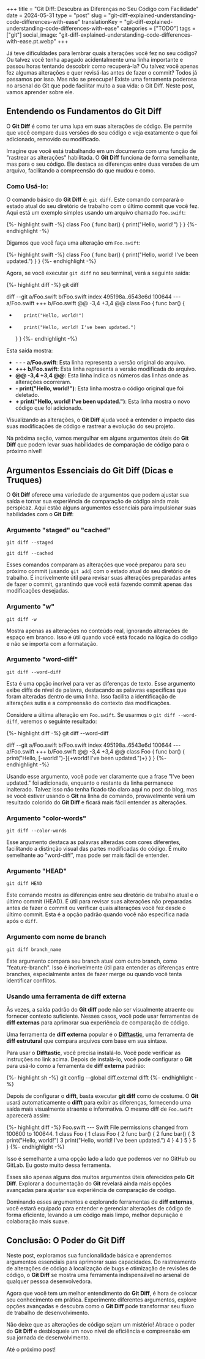 +++
title = "Git Diff: Descubra as Diferenças no Seu Código com Facilidade"
date = 2024-05-31
type = "post"
slug = "git-diff-explained-understanding-code-differences-with-ease"
translationKey = "git-diff-explained-understanding-code-differences-with-ease"
categories = ["TODO"]
tags = ["git"]
social_image: "git-diff-explained-understanding-code-differences-with-ease.pt.webp"
+++

Já teve dificuldades para lembrar quais alterações você fez no seu código? Ou talvez você tenha apagado acidentalmente uma linha importante e passou horas tentando descobrir como recuperá-la? Ou talvez você apenas fez algumas alterações e quer revisá-las antes de fazer o commit? Todos já passamos por isso. Mas não se preocupe! Existe uma ferramenta poderosa no arsenal do Git que pode facilitar muito a sua vida: o Git Diff. Neste post, vamos aprender sobre ele.

## Entendendo os Fundamentos do Git Diff

O **Git Diff** é como ter uma lupa em suas alterações de código. Ele permite que você compare duas versões do seu código e veja exatamente o que foi adicionado, removido ou modificado.

Imagine que você está trabalhando em um documento com uma função de "rastrear as alterações" habilitada. O **Git Diff** funciona de forma semelhante, mas para o seu código. Ele destaca as diferenças entre duas versões de um arquivo, facilitando a compreensão do que mudou e como.

### Como Usá-lo:

O comando básico do **Git Diff** é: `git diff`. Este comando comparará o estado atual do seu diretório de trabalho com o último commit que você fez. Aqui está um exemplo simples usando um arquivo chamado `Foo.swift`:

{%- highlight swift -%}
class Foo {
    func bar() {
        print("Hello, world!")
    }
}
{%- endhighlight -%}

Digamos que você faça uma alteração em `Foo.swift`:

{%- highlight swift -%}
class Foo {
    func bar() {
        print("Hello, world! I've been updated.")
    }
}
{%- endhighlight -%}

Agora, se você executar `git diff` no seu terminal, verá a seguinte saída:

{%- highlight diff -%}
git diff

diff --git a/Foo.swift b/Foo.swift
index 495198a..6543e6d 100644
--- a/Foo.swift
+++ b/Foo.swift
@@ -3,4 +3,4 @@
 class Foo {
     func bar() {
-        print("Hello, world!")
+        print("Hello, world! I've been updated.")
     }
 }
{%- endhighlight -%}

Esta saída mostra:

- **- - - a/Foo.swift**: Esta linha representa a versão original do arquivo.
- **+++ b/Foo.swift**: Esta linha representa a versão modificada do arquivo.
- **@@ -3,4 +3,4 @@**: Esta linha indica os números das linhas onde as alterações ocorreram.
- **- print("Hello, world!")**: Esta linha mostra o código original que foi deletado.
- **+ print("Hello, world! I've been updated.")**: Esta linha mostra o novo código que foi adicionado.

Visualizando as alterações, o **Git Diff** ajuda você a entender o impacto das suas modificações de código e rastrear a evolução do seu projeto.

Na próxima seção, vamos mergulhar em alguns argumentos úteis do **Git Diff** que podem levar suas habilidades de comparação de código para o próximo nível!

## Argumentos Essenciais do Git Diff (Dicas e Truques)

O **Git Diff** oferece uma variedade de argumentos que podem ajustar sua saída e tornar sua experiência de comparação de código ainda mais perspicaz. Aqui estão alguns argumentos essenciais para impulsionar suas habilidades com o **Git Diff**:

### Argumento "staged" ou "cached"

`git diff --staged`

`git diff --cached`

Esses comandos comparam as alterações que você preparou para seu próximo commit (usando `git add`) com o estado atual do seu diretório de trabalho. É incrivelmente útil para revisar suas alterações preparadas antes de fazer o commit, garantindo que você está fazendo commit apenas das modificações desejadas.

### Argumento "w"

`git diff -w`

Mostra apenas as alterações no conteúdo real, ignorando alterações de espaço em branco. Isso é útil quando você está focado na lógica do código e não se importa com a formatação.

### Argumento "word-diff"

`git diff --word-diff`

Esta é uma opção incrível para ver as diferenças de texto. Esse argumento exibe diffs de nível de palavra, destacando as palavras específicas que foram alteradas dentro de uma linha. Isso facilita a identificação de alterações sutis e a compreensão do contexto das modificações.

Considere a última alteração em `Foo.swift`. Se usarmos o `git diff --word-diff`, veremos o seguinte resultado:

{%- highlight diff -%}
git diff --word-diff

diff --git a/Foo.swift b/Foo.swift
index 495198a..6543e6d 100644
--- a/Foo.swift
+++ b/Foo.swift
@@ -3,4 +3,4 @@
 class Foo {
     func bar() {
         print("Hello, [-world!")-]{+world! I've been updated.")+}
     }
 }
{%- endhighlight -%}

Usando esse argumento, você pode ver claramente que a frase "I've been updated." foi adicionada, enquanto o restante da linha permanece inalterado. Talvez isso não tenha ficado tão claro aqui no post do blog, mas se você estiver usando o **Git** na linha de comando, provavelmente verá um resultado colorido do **Git Diff** e ficará mais fácil entender as alterações.

### Argumento "color-words"

`git diff --color-words`

Esse argumento destaca as palavras alteradas com cores diferentes, facilitando a distinção visual das partes modificadas do código. É muito semelhante ao "word-diff", mas pode ser mais fácil de entender.

### Argumento "HEAD"

`git diff HEAD`

Este comando mostra as diferenças entre seu diretório de trabalho atual e o último commit (HEAD). É útil para revisar suas alterações não preparadas antes de fazer o commit ou verificar quais alterações você fez desde o último commit. Esta é a opção padrão quando você não especifica nada após o `diff`.

### Argumento com nome de branch

`git diff branch_name`

Este argumento compara seu branch atual com outro branch, como "feature-branch". Isso é incrivelmente útil para entender as diferenças entre branches, especialmente antes de fazer merge ou quando você tenta identificar conflitos.

### Usando uma ferramenta de diff externa

Às vezes, a saída padrão do **Git diff** pode não ser visualmente atraente ou fornecer contexto suficiente. Nesses casos, você pode usar ferramentas de **diff externas** para aprimorar sua experiência de comparação de código.

Uma ferramenta de **diff externa** popular é o [**Difftastic**][difft], uma ferramenta de **diff estrutural** que compara arquivos com base em sua sintaxe.

Para usar o **Difftastic**, você precisa instalá-lo. Você pode verificar as instruções no link acima. Depois de instalá-lo, você pode configurar o **Git** para usá-lo como a ferramenta de **diff externa** padrão:

{%- highlight sh -%}
git config --global diff.external difft
{%- endhighlight -%}

Depois de configurar o **difft**, basta executar **git diff** como de costume. O **Git** usará automaticamente o **difft** para exibir as diferenças, fornecendo uma saída mais visualmente atraente e informativa. O mesmo diff de `Foo.swift` aparecerá assim:

{%- highlight diff -%}
Foo.swift --- Swift
File permissions changed from 100600 to 100644.
1 class Foo {                         1 class Foo {
2     func bar() {                    2     func bar() {
3         print("Hello, world!")      3         print("Hello, world! I've been updated.")
4     }                               4     }
5 }                                   5 }
{%- endhighlight -%}

Isso é semelhante a uma opção lado a lado que podemos ver no GitHub ou GitLab. Eu gosto muito dessa ferramenta.

Esses são apenas alguns dos muitos argumentos úteis oferecidos pelo **Git Diff**. Explorar a documentação do **Git** revelará ainda mais opções avançadas para ajustar sua experiência de comparação de código.

Dominando esses argumentos e explorando ferramentas de **diff externas**, você estará equipado para entender e gerenciar alterações de código de forma eficiente, levando a um código mais limpo, melhor depuração e colaboração mais suave.

## Conclusão: O Poder do Git Diff

Neste post, exploramos sua funcionalidade básica e aprendemos argumentos essenciais para aprimorar suas capacidades. Do rastreamento de alterações de código à localização de bugs e otimização de revisões de código, o **Git Diff** se mostra uma ferramenta indispensável no arsenal de qualquer pessoa desenvolvedora.

Agora que você tem um melhor entendimento do **Git Diff**, é hora de colocar seu conhecimento em prática. Experimente diferentes argumentos, explore opções avançadas e descubra como o **Git Diff** pode transformar seu fluxo de trabalho de desenvolvimento.

Não deixe que as alterações de código sejam um mistério! Abrace o poder do **Git Diff** e desbloqueie um novo nível de eficiência e compreensão em sua jornada de desenvolvimento.

Até o próximo post!

[difft]: https://github.com/Wilfred/difftastic
